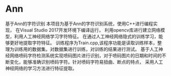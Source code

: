# Ann
基于Ann的字符识别
本项目为基于Ann的字符识别系统，使用C++进行编程实现，
在Visual Studio 2017开发环境下编译运行，
利用opencv库进行建立网络模型，利用人工神经网络学习字符特征。
在通过人工神经网络隐式的训练学习，能够更好地提取字符特征。
训练程序为Train.cpp,该程序功能是读取训练样本，整理为训练用的数据集。对数据集进行训练，对训练的结果进行测试。
基于人工神经网络喷码字符检测系统实现喷码图片进行识别，对于喷码图片的日期和时间的不断变化，能够准确识别喷码字符。针对喷码字符易扭曲、断点的特点，
采用人工神经网络的学习方法进行特征提取。
